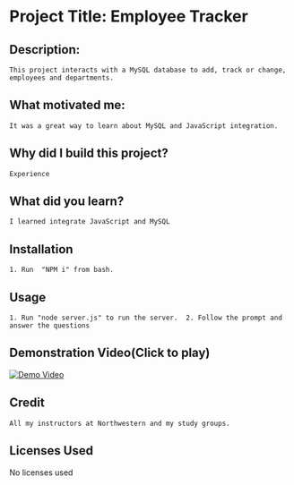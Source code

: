 
# Project Title: Employee Tracker
## Description:
    This project interacts with a MySQL database to add, track or change, employees and departments.
## What motivated me:
    It was a great way to learn about MySQL and JavaScript integration.
## Why did I build this project?
    Experience
## What did you learn?
    I learned integrate JavaScript and MySQL
## Installation
    1. Run  "NPM i" from bash. 
## Usage
    1. Run "node server.js" to run the server.  2. Follow the prompt and answer the questions
## Demonstration Video(Click to play)
[![Demo Video](https://img.youtube.com/vi/fh5s7yljpbw/0.jpg)](https://www.youtube.com/watch?v=fh5s7yljpbw)
## Credit
    All my instructors at Northwestern and my study groups.
## Licenses Used
No licenses used